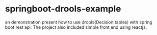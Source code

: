 # springboot-drools-example
an demonstration present how to use drools(Decision tables) with spring boot rest api. The project also included simple front end using reactjs. 
